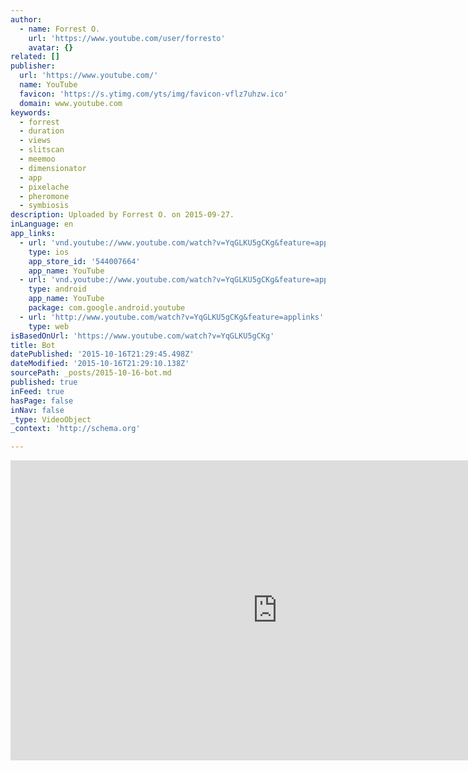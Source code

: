 ```yaml
---
author:
  - name: Forrest O.
    url: 'https://www.youtube.com/user/forresto'
    avatar: {}
related: []
publisher:
  url: 'https://www.youtube.com/'
  name: YouTube
  favicon: 'https://s.ytimg.com/yts/img/favicon-vflz7uhzw.ico'
  domain: www.youtube.com
keywords:
  - forrest
  - duration
  - views
  - slitscan
  - meemoo
  - dimensionator
  - app
  - pixelache
  - pheromone
  - symbiosis
description: Uploaded by Forrest O. on 2015-09-27.
inLanguage: en
app_links:
  - url: 'vnd.youtube://www.youtube.com/watch?v=YqGLKU5gCKg&feature=applinks'
    type: ios
    app_store_id: '544007664'
    app_name: YouTube
  - url: 'vnd.youtube://www.youtube.com/watch?v=YqGLKU5gCKg&feature=applinks'
    type: android
    app_name: YouTube
    package: com.google.android.youtube
  - url: 'http://www.youtube.com/watch?v=YqGLKU5gCKg&feature=applinks'
    type: web
isBasedOnUrl: 'https://www.youtube.com/watch?v=YqGLKU5gCKg'
title: Bot
datePublished: '2015-10-16T21:29:45.498Z'
dateModified: '2015-10-16T21:29:10.138Z'
sourcePath: _posts/2015-10-16-bot.md
published: true
inFeed: true
hasPage: false
inNav: false
_type: VideoObject
_context: 'http://schema.org'

---
```

<iframe src="https://cdn.embedly.com/widgets/media.html?src=https%3A%2F%2Fwww.youtube.com%2Fembed%2FYqGLKU5gCKg%3Ffeature%3Doembed&amp;url=https%3A%2F%2Fwww.youtube.com%2Fwatch%3Fv%3DYqGLKU5gCKg&amp;image=https%3A%2F%2Fi.ytimg.com%2Fvi%2FYqGLKU5gCKg%2Fhqdefault.jpg&amp;key=b7d04c9b404c499eba89ee7072e1c4f7&amp;type=text%2Fhtml&amp;schema=youtube" width="854" height="480" scrolling="no" frameborder="0" allowfullscreen="allowfullscreen" style=""></iframe>